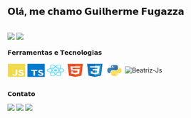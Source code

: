 ## 𝗢𝗹á, 𝗺𝗲 𝗰𝗵𝗮𝗺𝗼 𝗚𝘂𝗶𝗹𝗵𝗲𝗿𝗺𝗲 𝗙𝘂𝗴𝗮𝘇𝘇𝗮
<br/>

<div align="left">
  <img height="180em" src="https://github-readme-stats.vercel.app/api?username=GuilhermeFugazza&show_icons=true&theme=dracula&include_all_commits=true&count_private=true"/>
  <img height="180em" src="https://github-readme-stats.vercel.app/api/top-langs/?username=GuilhermeFugazza&layout=compact&langs_count=7&theme=dracula"/>
  <br/>
  
</div>
<br/>
𝗙𝗲𝗿𝗿𝗮𝗺𝗲𝗻𝘁𝗮𝘀 𝗲 𝗧𝗲𝗰𝗻𝗼𝗹𝗼𝗴𝗶𝗮𝘀
  <div style="display: inline_block"><br>
  <img align="center" alt="Elane-Js" height="30" width="40" src="https://raw.githubusercontent.com/devicons/devicon/master/icons/javascript/javascript-plain.svg">
  <img align="center" alt="Elane-Ts" height="30" width="40" src="https://raw.githubusercontent.com/devicons/devicon/master/icons/typescript/typescript-plain.svg">
  <img align="center" alt="Elane-React" height="30" width="40" src="https://raw.githubusercontent.com/devicons/devicon/master/icons/react/react-original.svg">
  <img align="center" alt="Elane-HTML" height="30" width="40" src="https://raw.githubusercontent.com/devicons/devicon/master/icons/html5/html5-original.svg">
  <img align="center" alt="Elane-CSS" height="30" width="40" src="https://raw.githubusercontent.com/devicons/devicon/master/icons/css3/css3-original.svg">
  <img align="center" alt="Elane-Python" height="30" width="40" src="https://raw.githubusercontent.com/devicons/devicon/master/icons/python/python-original.svg">
  <img src="https://cdn.jsdelivr.net/gh/devicons/devicon/icons/java/java-plain.svg" /
 <img align="center" alt="Beatriz-Js" height="30" width="40" src="https://raw.githubusercontent.com/devicons/devicon/master/icons/javascript/javascript-plain.svg">
</div>
   
   ##
𝗖𝗼𝗻𝘁𝗮𝘁𝗼
<br/>
<div> 
  <a href="https://instagram.com/gui_fugazza" target="_blank"><img src="https://img.shields.io/badge/-Instagram-%23E4405F?style=for-the-badge&logo=instagram&logoColor=white" target="_blank"></a>
 <a href="[https://discord.gg/](https://discord.gg/7terymuW2c)" target="_blank"><img src="https://img.shields.io/badge/Discord-7289DA?style=for-the-badge&logo=discord&logoColor=white" target="_blank"></a> 
  <a href = "mailto:guilhermefugazza05@gmail.com"><img src="https://img.shields.io/badge/-Gmail-%23333?style=for-the-badge&logo=gmail&logoColor=white" target="_blank"></a>
  
</div>
